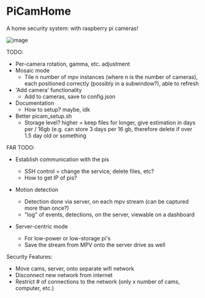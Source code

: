 # PiCamHome
A home security system: with raspberry pi cameras!

![image](https://user-images.githubusercontent.com/5505109/155824662-026c2310-73db-4dbe-9396-25f5bb53cfce.png)

TODO:

- Per-camera rotation, gamma, etc. adjustment
- Mosaic mode
    - Tile n number of mpv instances (where n is the number of cameras), each positioned correctly (possibly in a subwindow?), able to refresh
- 'Add camera' functionality
    - Add to cameras, save to config.json
- Documentation
    - How to setup? maybe, idk
- Better picam_setup.sh
    - Storage level? higher = keep files for longer, give estimation in days per / 16gb (e.g. can store 3 days per 16 gb, therefore delete if over 1.5 day old or something

FAR TODO:

- Establish communication with the pis
    - SSH control = change the service, delete files, etc?
    - How to get IP of pis?

- Motion detection
    - Detection done via server, on each mpv stream (can be captured more than once?)
    - "log" of events, detections, on the server, viewable on a dashboard

- Server-centric mode
    - For low-power or low-storage pi's
    - Save the stream from MPV onto the server drive as well


Security Features:

- Move cams, server, onto separate wifi network
- Disconnect new network from internet
- Restrict # of connections to the network (only x number of cams, computer, etc.)